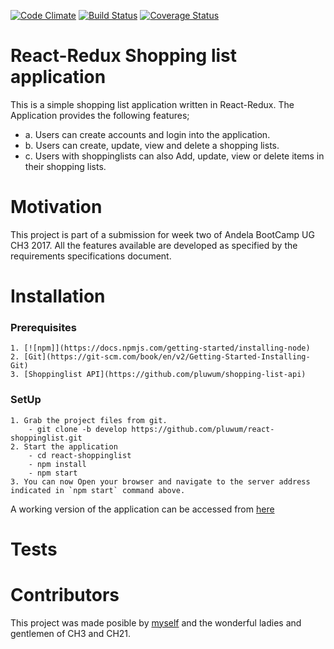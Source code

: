 [![Code Climate](https://codeclimate.com/github/codeclimate/codeclimate/badges/gpa.svg)](https://codeclimate.com/github/pluwum/react-shoppinglist)
[![Build Status](https://travis-ci.org/pluwum/react-shoppinglist.svg?branch=ch-implement-recommendations-154082903)](https://travis-ci.org/pluwum/react-shoppinglist)
[![Coverage Status](https://coveralls.io/repos/github/pluwum/react-shoppinglist/badge.svg?branch=master)](https://coveralls.io/github/pluwum/react-shoppinglist?branch=master)

# React-Redux Shopping list application

This is a simple shopping list application written in React-Redux. The Application provides the following features;

* a. Users can create accounts and login into the application.
* b. Users can create, update, view and delete a shopping lists.
* c. Users with shoppinglists can also Add, update, view or delete items in their shopping lists.

# Motivation

This project is part of a submission for week two of Andela BootCamp UG CH3 2017. All the features available are developed as specified by the requirements specifications document.

# Installation

### Prerequisites

    1. [![npm]](https://docs.npmjs.com/getting-started/installing-node)
    2. [Git](https://git-scm.com/book/en/v2/Getting-Started-Installing-Git)
    3. [Shoppinglist API](https://github.com/pluwum/shopping-list-api)

### SetUp

    1. Grab the project files from git.
        - git clone -b develop https://github.com/pluwum/react-shoppinglist.git
    2. Start the application
        - cd react-shoppinglist
        - npm install
        - npm start
    3. You can now Open your browser and navigate to the server address indicated in `npm start` command above.

A working version of the application can be accessed from [here](https://shoppinglist-react-app.herokuapp.com/)

# Tests

# Contributors

This project was made posible by [myself](https://github.com/pluwum) and the wonderful ladies and gentlemen of CH3 and CH21.
